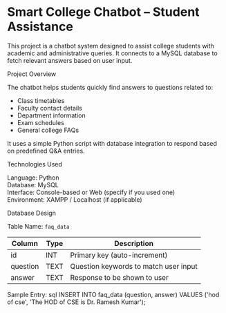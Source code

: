 # Smart College Chatbot – Student Assistance

This project is a chatbot system designed to assist college students with academic and administrative queries. It connects to a MySQL database to fetch relevant answers based on user input.

Project Overview

The chatbot helps students quickly find answers to questions related to:
- Class timetables
- Faculty contact details
- Department information
- Exam schedules
- General college FAQs

It uses a simple Python script with database integration to respond based on predefined Q&A entries.

 Technologies Used

Language: Python  
Database: MySQL  
Interface: Console-based or Web (specify if you used one)  
Environment: XAMPP / Localhost (if applicable)

Database Design

Table Name: `faq_data`

| Column   | Type        | Description                     |
|----------|-------------|---------------------------------|
| id       | INT         | Primary key (auto-increment)    |
| question | TEXT        | Question keywords to match user input |
| answer   | TEXT        | Response to be shown to user    |

Sample Entry:
sql
INSERT INTO faq_data (question, answer)
VALUES ('hod of cse', 'The HOD of CSE is Dr. Ramesh Kumar');
